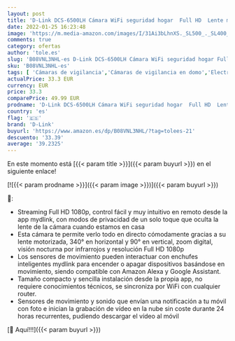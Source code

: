 ```yaml
---
layout: post
title: 'D-Link DCS-6500LH Cámara WiFi seguridad hogar  Full HD  Lente motorizada visión 360°  visión nocturna  gestión remota desde app mydlink  grabación en nube  WPA3  Alexa  negra'
date: 2022-01-25 16:23:48
image: 'https://m.media-amazon.com/images/I/31Ai3bLhnXS._SL500_._SL400_.jpg'
comments: true
category: ofertas
author: 'tole.es'
slug: 'B08VNL3NHL-es D-Link DCS-6500LH Cámara WiFi seguridad hogar Full HD...'
sku: 'B08VNL3NHL-es'
tags: [ 'Cámaras de vigilancia','Cámaras de vigilancia en domo','Electrónica','Fotografía y videocámaras','alexa','d-link', ]
actualPrice: 33.3 EUR
currency: EUR
price: 33.3
comparePrice: 49.99 EUR
prodname: 'D-Link DCS-6500LH Cámara WiFi seguridad hogar  Full HD  Lente motorizada visión 360°  visión nocturna  gestión remota desde app mydlink  grabación en nube  WPA3  Alexa  negra'
country: 'es'
flag: '🇪🇸'
brand: 'D-Link'
buyurl: 'https://www.amazon.es/dp/B08VNL3NHL/?tag=tolees-21'
descuento: '33.39'
average: '39.2325'
---
```


En este momento está [{{< param title >}}]({{< param buyurl >}}) en el siguiente enlace!

[![{{< param prodname >}}]({{< param image >}})]({{< param buyurl >}})

🔎:

- Streaming Full HD 1080p, control fácil y muy intuitivo en remoto desde la app mydlink, con modos de privacidad de un solo toque que oculta la lente de la cámara cuando estamos en casa
- Esta cámara te permite verlo todo en directo cómodamente gracias a su lente motorizada, 340° en horizontal y 90° en vertical, zoom digital, visión nocturna por infrarrojos y resolución Full HD 1080p
- Los sensores de movimiento pueden interactuar con enchufes inteligentes mydlink para encender o apagar dispositivos basándose en movimiento, siendo compatible con Amazon Alexa y Google Assistant.
- Tamaño compacto y sencilla instalación desde la propia app, no requiere conocimientos técnicos, se sincroniza por WiFi con cualquier router.
- Sensores de movimiento y sonido que envían una notificación a tu móvil con foto e inician la grabación de vídeo en la nube sin coste durante 24 horas recurrentes, pudiendo descargar el vídeo al móvil

[🛒 Aquí!!!]({{< param buyurl >}})

